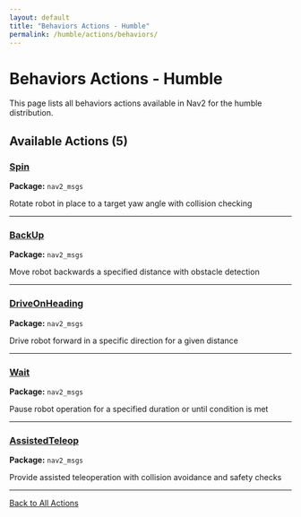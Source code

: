 ```yaml
---
layout: default
title: "Behaviors Actions - Humble"
permalink: /humble/actions/behaviors/
---
```


# Behaviors Actions - Humble

This page lists all behaviors actions available in Nav2 for the humble distribution.

## Available Actions (5)


### [Spin](/actions/humble/spin.html)

**Package:** `nav2_msgs`

Rotate robot in place to a target yaw angle with collision checking

---

### [BackUp](/actions/humble/backup.html)

**Package:** `nav2_msgs`

Move robot backwards a specified distance with obstacle detection

---

### [DriveOnHeading](/actions/humble/driveonheading.html)

**Package:** `nav2_msgs`

Drive robot forward in a specific direction for a given distance

---

### [Wait](/actions/humble/wait.html)

**Package:** `nav2_msgs`

Pause robot operation for a specified duration or until condition is met

---

### [AssistedTeleop](/actions/humble/assistedteleop.html)

**Package:** `nav2_msgs`

Provide assisted teleoperation with collision avoidance and safety checks

---


[Back to All Actions](/humble/actions/index.html)

